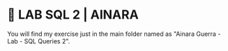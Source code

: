 # 💜 LAB SQL 2 | AINARA

You will find my exercise just in the main folder named as  "Ainara Guerra - Lab - SQL Queries 2".
